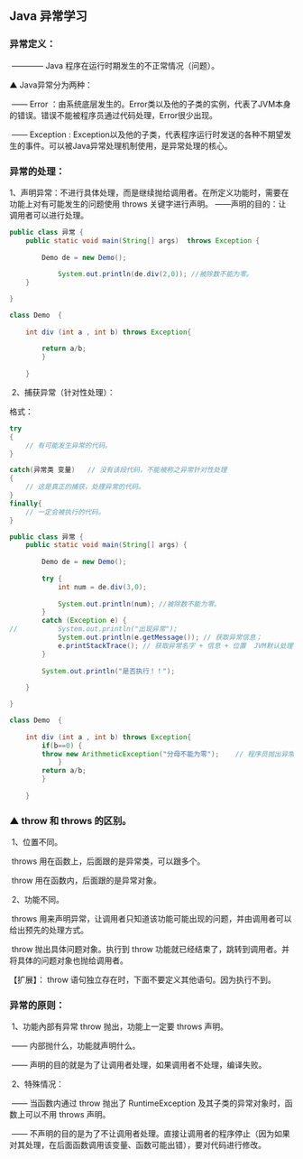 ## Java 异常学习

### 异常定义：

​	———— Java 程序在运行时期发生的不正常情况（问题）。

▲ Java异常分为两种：

​	—— Error ：由系统底层发生的。Error类以及他的子类的实例，代表了JVM本身的错误。错误不能被程序员通过代码处理，Error很少出现。

​	—— Exception : Exception以及他的子类，代表程序运行时发送的各种不期望发生的事件。可以被Java异常处理机制使用，是异常处理的核心。

### 异常的处理：

​	1、声明异常：不进行具体处理，而是继续抛给调用者。在所定义功能时，需要在功能上对有可能发生的问题使用 throws 关键字进行声明。	——声明的目的：让调用者可以进行处理。

~~~java
public class 异常 {
	public static void main(String[] args)	throws Exception {
		
		Demo de = new Demo();
		
			System.out.println(de.div(2,0)); //被除数不能为零。
	}

}

class Demo	{
	
	int div (int a , int b) throws Exception{
		
		return a/b;
		}
	
	}
~~~



​	2、捕获异常（针对性处理）：

格式：

~~~java
try
{
	// 有可能发生异常的代码。
}

catch(异常类 变量)	// 没有该段代码，不能被称之异常针对性处理
{
	// 这是真正的捕获，处理异常的代码。
}
finally{
	// 一定会被执行的代码。
}
~~~

~~~java
public class 异常 {
	public static void main(String[] args) {
		
		Demo de = new Demo();
		
		try {
			int num = de.div(3,0);
		
			System.out.println(num); //被除数不能为零。
		}
		catch (Exception e) {
//			System.out.println("出现异常");
			System.out.println(e.getMessage()); // 获取异常信息；
			e.printStackTrace(); // 获取异常名字 + 信息 + 位置  JVM默认处理收到异常就调用这个方法。信息显示在屏幕上。
		}
		
		System.out.println("是否执行！！");
		
	}

}

class Demo	{
	
	int div (int a , int b) throws Exception{
		if(b==0) {
		throw new ArithmeticException("分母不能为零");	// 程序员抛出异常
			}
		return a/b;
		}
	
	}
~~~



### ▲  throw 和  throws 的区别。

​	1、位置不同。

​		throws 用在函数上，后面跟的是异常类，可以跟多个。

​		throw 用在函数内，后面跟的是异常对象。

​	2、功能不同。

​		throws 用来声明异常，让调用者只知道该功能可能出现的问题，并由调用者可以给出预先的处理方式。

​		throw 抛出具体问题对象。执行到 throw 功能就已经结束了，跳转到调用者。并将具体的问题对象也抛给调用者。

【扩展】： throw 语句独立存在时，下面不要定义其他语句。因为执行不到。

### 异常的原则：

​	1、功能內部有异常 throw 抛出，功能上一定要 throws 声明。

​		—— 内部抛什么，功能就声明什么。

​		—— 声明的目的就是为了让调用者处理，如果调用者不处理，编译失败。

​	2、特殊情况：

​		—— 当函数内通过 throw 抛出了 RuntimeException 及其子类的异常对象时，函数上可以不用 throws 声明。

​		—— 不声明的目的是为了不让调用者处理。直接让调用者的程序停止（因为如果对其处理，在后面函数调用该变量、函数可能出错），要对代码进行修改。





 

 